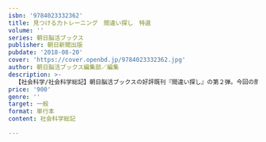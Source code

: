 ```yaml
---
isbn: '9784023332362'
title: 見つける力トレーニング　間違い探し　特選
volume: ''
series: 朝日脳活ブックス
publisher: 朝日新聞出版
pubdate: '2018-08-20'
cover: 'https://cover.openbd.jp/9784023332362.jpg'
author: 朝日脳活ブックス編集部／編集
description: >-
  【社会科学/社会科学総記】朝日脳活ブックスの好評既刊『間違い探し』の第２弾。今回の間違い探し問題のテーマは「47都道府県の名所・名物」。問題を解きながら、日本各地の名所めぐりや名物を楽しむことができる脳トレ本。イラスト問題のほか、漢字を使った間違い探し問題も。
price: '900'
genre: ''
target: 一般
format: 単行本
content: 社会科学総記

---
```

